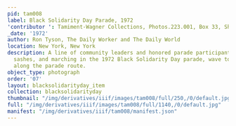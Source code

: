 ```yaml
---
pid: tam008
label: Black Solidarity Day Parade, 1972
'contributor ': Tamiment-Wagner Collections, Photos.223.001, Box 33, Shoot 720258
_date: '1972'
author: Ron Tyson, The Daily Worker and The Daily World
location: New York, New York
description: A line of community leaders and honored parade participants, wearing
  sashes, and marching in the 1972 Black Solidarity Day parade, wave to the crowds
  along the parade route.
object_type: photograph
order: '07'
layout: blacksolidarityday_item
collection: blacksolidarityday
thumbnail: "/img/derivatives/iiif/images/tam008/full/250,/0/default.jpg"
full: "/img/derivatives/iiif/images/tam008/full/1140,/0/default.jpg"
manifest: "/img/derivatives/iiif/tam008/manifest.json"
---
```


